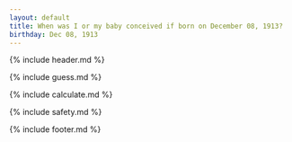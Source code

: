 ```yaml
---
layout: default
title: When was I or my baby conceived if born on December 08, 1913?
birthday: Dec 08, 1913
---
```


{% include header.md %}

{% include guess.md %}

{% include calculate.md %}

{% include safety.md %}

{% include footer.md %}



